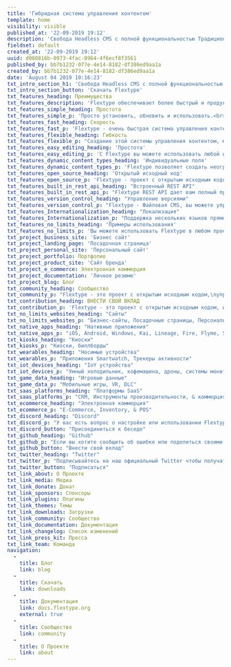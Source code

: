 ```yaml
---
title: 'Гибридная система управления контентом'
template: home
visibility: visible
published_at: '22-09-2019 19:12'
description: 'Свобода Headless CMS с полной функциональностью Традиционных CMS.'
fieldset: default
created_at: '22-09-2019 19:12'
uuid: d080816b-0973-4fac-8964-4f6ecf8f3561
published_by: bb7b1232-077e-4e14-8182-df386ed9aa1a
created_by: bb7b1232-077e-4e14-8182-df386ed9aa1a
date: 'August 04 2019 10:16:23'
txt_intro_section_h1: 'Свобода Headless CMS с полной функциональностью Традиционных CMS.'
txt_intro_section_button: 'Скачать Flextype'
txt_features_heading: Преимущества
txt_features_description: 'Flextype обеспечивает более быстрый и продуктивный способ<br> создания и управления контентом для любого типа проекта.'
txt_features_simple_heading: Простота
txt_features_simple_p: 'Просто установить, обновить и использовать.<br>Не требуется специальной установки, просто скопируйте файлы на ваш сервер!'
txt_features_fast_heading: Скорость
txt_features_fast_p: 'Flextype - очень быстрая система управления контентом из-за ее элегантной архитектуры и встроенного <a href="https://docs.flextype.org/en/concepts/performance">умного кэша</a>.'
txt_features_flexible_heading: Гибкость
txt_features_flexible_p: "Создание этой системы управления контентом, мы сосредоточились на простоте и гибкости. Для этого мы создали простой, но мощный API."
txt_features_easy_editing_heading: 'Простота'
txt_features_easy_editing_p: 'С Flextype вы можете использовать любой из ваших любимых редакторов контента для создания контента или может использовать нашу великолепную %url_start%Админку%url_end%.'
txt_features_dynamic_content_types_heading: 'Индивидуальные поля'
txt_features_dynamic_content_types_p: 'Flextype позволяет создать неограниченное количество индивидуальных полей для любых из ваших записей.'
txt_features_open_source_heading: 'Открытый исходный код'
txt_features_open_source_p: 'Flextype - проект с открытым исходным кодом, основанный Сергеем Романенко и поддерживаемый Сообществом Flextype .<br>и опубликован под лицензией MIT<br>,'
txt_features_built_in_rest_api_heading: "Встроенный REST API"
txt_features_built_in_rest_api_p: "Flextype REST API дает вам полный программный контроль над системой управления контентом."
txt_features_version_control_heading: "Управление версиями"
txt_features_version_control_p: "Flextype - Файловая CMS, вы можете управлять версиями всего контента с помощью GIT или любой другой системы контроля версий."
txt_features_Internationalization_heading: "Локализация"
txt_features_Internationalization_p: "Поддержка нескольких языков прямо в из коробки. Вы можете интегрировать ваш сайт разработанный на Flextype с любым облачным решением для управления локализацией, таким как Crowdin или Transifex."
txt_features_no_limits_heading: 'Примеры использования'
txt_features_no_limits_p: 'Вы можете использовать Flextype в любом проекте!'
txt_project_business_site: 'Бизнес сайт'
txt_project_landing_page: 'Посадочная страница'
txt_project_personal_site: 'Персональный сайт'
txt_project_portfolio: Портфолио
txt_project_product_site: 'Сайт бренда'
txt_project_e_commerce: Электронная коммерция
txt_project_documentation: 'Личное резюме'
txt_project_blog: Блог
txt_community_heading: Сообщество
txt_community_p: "Flextype - это проект с открытым исходным кодом,\nуправляемый сообществом и поддерживаемый сообществом!"
txt_contribution_heading: ВНЕСТИ СВОЙ ВКЛАД
txt_contribution_p: 'Flextype - это проект с открытым исходным кодом, и вклад сообщества важен для его роста и успеха.  Внести свой вклад в Flextype легко, и вы можете выделить столько времени, сколько захотите.'
txt_no_limits_websites_heading: "Сайты"
txt_no_limits_websites_p: "Бизнес-сайты, Посадочные страницы, Персональный сайт, Портфолио, Товары сайтов, Блоги и Веб-приложения"
txt_native_apps_heading: "Нативные приложения"
txt_native_apps_p: "iOS, Android, Windows, Kai, Lineage, Fire, Flyme, Sailfish, Tizen, Remix."
txt_kiosks_heading: "Киоски"
txt_kiosks_p: "Киоски, биллборды"
txt_wearables_heading: "Носимые устройства"
txt_wearables_p: "Приложения Smartwatch, Трекеры активности"
txt_iot_devices_heading: "IoY устройства"
txt_iot_devices_p: "Умный холодильник, кофемашина, дроны, системы мониторинга жизнедеятельности города."
txt_game_data_heading: "Игровые данные"
txt_game_data_p: "Мобильные игры, VR, DLC"
txt_saas_platforms_heading: "Платформы SaaS"
txt_saas_platforms_p: "CRM, Инструменты производительности, & коммерция"
txt_ecommerce_heading: "Электронная коммерция"
txt_ecommerce_p: "E-Commerce, Inventory, & POS"
txt_discord_heading: "Discord"
txt_discord_p: "У вас есть вопрос о настройке или использовании Flextype? Мы сделаем все возможное, чтобы помочь вам. Также здесь вы можете обсудить разработку расширений для Flextype."
txt_discord_button: "Присоединиться к беседе"
txt_github_heading: "Github"
txt_github_p: "Если вы хотите сообщить об ошибке или поделиться своими идеями, вы можете использовать Flextype GitHub Issues tracker."
txt_github_button: "Внести свой вклад"
txt_twitter_heading: "Twitter"
txt_twitter_p: "Подписывайтесь на наш официальный Twitter чтобы получать в режиме реального времени новости о разработке и всех мероприятиях."
txt_twitter_button: "Подписаться"
txt_link_about: О Проекте
txt_link_media: Медиа
txt_link_donate: Донат
txt_link_sponsors: Спонсоры
txt_link_plugins: Плагины
txt_link_themes: Темы
txt_link_downloads: Загрузки
txt_link_community: Сообщество
txt_link_documentation: Документация
txt_link_changelog: Список изменений
txt_link_press_kit: Пресса
txt_link_team: Команда
navigation:
  - 
    title: Блог
    link: blog
  - 
    title: Скачать
    link: downloads
  - 
    title: Документация
    link: docs.flextype.org
    external: true
  - 
    title: Сообщество
    link: community
  - 
    title: О Проекте
    link: about
---
```


